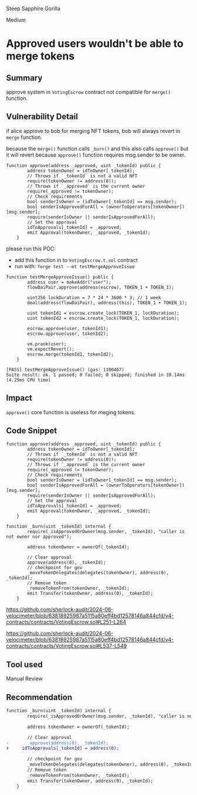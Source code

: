 Steep Sapphire Gorilla

Medium

# Approved users wouldn't be able to merge tokens

## Summary

approve system in `VotingEscrow` contract not compatible for `merge()` function.

## Vulnerability Detail

if alice approve to bob for merging NFT tokens, bob will always revert in `merge` function.

because the `merge()` function calls `_burn()` and this also calls `approve()` but it will revert because `approve()` function requires msg.sender to be owner.

```solidity
function approve(address _approved, uint _tokenId) public {
        address tokenOwner = idToOwner[_tokenId];
        // Throws if `_tokenId` is not a valid NFT
        require(tokenOwner != address(0));
        // Throws if `_approved` is the current owner
        require(_approved != tokenOwner);
        // Check requirements
        bool senderIsOwner = (idToOwner[_tokenId] == msg.sender);
        bool senderIsApprovedForAll = (ownerToOperators[tokenOwner])[msg.sender];
        require(senderIsOwner || senderIsApprovedForAll);
        // Set the approval
        idToApprovals[_tokenId] = _approved;
        emit Approval(tokenOwner, _approved, _tokenId);
    }

```

please run this POC:

- add this function in to `VotingEscrow.t.sol` contract
- run with: `forge test --mt testMergeApproveIssue`

```solidity
function testMergeApproveIssue() public {
        address user = makeAddr("user");
        flowDaiPair.approve(address(escrow), TOKEN_1 + TOKEN_1);

        uint256 lockDuration = 7 * 24 * 3600 * 3; // 1 week
        deal(address(flowDaiPair), address(this), TOKEN_1 + TOKEN_1);
      
        uint tokenId1 = escrow.create_lock(TOKEN_1, lockDuration);
        uint tokenId2 = escrow.create_lock(TOKEN_1, lockDuration);

        escrow.approve(user, tokenId1);
        escrow.approve(user, tokenId2);

        vm.prank(user);
        vm.expectRevert();
        escrow.merge(tokenId1, tokenId2);
    }
```

```solidity
[PASS] testMergeApproveIssue() (gas: 1100467)
Suite result: ok. 1 passed; 0 failed; 0 skipped; finished in 10.14ms (4.25ms CPU time)
```

## Impact

`approve()` core function is useless for meging tokens.

## Code Snippet

```solidity
function approve(address _approved, uint _tokenId) public {
        address tokenOwner = idToOwner[_tokenId];
        // Throws if `_tokenId` is not a valid NFT
        require(tokenOwner != address(0));
        // Throws if `_approved` is the current owner
        require(_approved != tokenOwner);
        // Check requirements
        bool senderIsOwner = (idToOwner[_tokenId] == msg.sender);
        bool senderIsApprovedForAll = (ownerToOperators[tokenOwner])[msg.sender];
        require(senderIsOwner || senderIsApprovedForAll);
        // Set the approval
        idToApprovals[_tokenId] = _approved;
        emit Approval(tokenOwner, _approved, _tokenId);
    }
```

```solidity
function _burn(uint _tokenId) internal {
        require(_isApprovedOrOwner(msg.sender, _tokenId), "caller is not owner nor approved");

        address tokenOwner = ownerOf(_tokenId);

        // Clear approval
        approve(address(0), _tokenId);
        // checkpoint for gov
        _moveTokenDelegates(delegates(tokenOwner), address(0), _tokenId);
        // Remove token
        _removeTokenFrom(tokenOwner, _tokenId);
        emit Transfer(tokenOwner, address(0), _tokenId);
    }
```

https://github.com/sherlock-audit/2024-06-velocimeter/blob/63818925987a5115a80eff4bd12578146a844cfd/v4-contracts/contracts/VotingEscrow.sol#L251-L264

https://github.com/sherlock-audit/2024-06-velocimeter/blob/63818925987a5115a80eff4bd12578146a844cfd/v4-contracts/contracts/VotingEscrow.sol#L537-L549

## Tool used

Manual Review

## Recommendation

```diff
function _burn(uint _tokenId) internal {
        require(_isApprovedOrOwner(msg.sender, _tokenId), "caller is not owner nor approved");

        address tokenOwner = ownerOf(_tokenId);

        // Clear approval
-        approve(address(0), _tokenId);
+	  idToApprovals[_tokenId] = address(0);

        // checkpoint for gov
        _moveTokenDelegates(delegates(tokenOwner), address(0), _tokenId);
        // Remove token
        _removeTokenFrom(tokenOwner, _tokenId);
        emit Transfer(tokenOwner, address(0), _tokenId);
    }
```